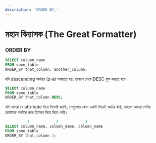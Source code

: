 ```yaml
---
description: 'ORDER BY,'
---
```


# মহান বিন্যাসক \(The Great Formatter\)

### ORDER BY

```sql
SELECT column_name
FROM some_table
ORDER_BY that_column, another_column;
```

যদি descending অর্ডারে \(z-a\) সাজাতে হয়, তাহলে শেষে DESC যুক্ত করতে হবে।

```sql
SELECT column_name
FROM some_table
ORDER_BY that_column DESC;
```

যদি আমরা যে attribute দিয়ে সিলেক্ট করছি, সেগুলোর কোন একটা দিয়েই অর্ডার করি, তাহলে আমরা সেটার ক্রমটাকে অর্ডারে নম্বর হিসেবে দিয়ে দিতে পারি।

```sql
--        1            2            3
SELECT column_name, column_name, column_name
FROM some_table
ORDER_BY that_column 2;
```





